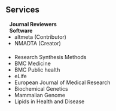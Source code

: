 ## Services

<h4 style="margin:0 10px 0;">Journal Reviewers</h4>

<h4 style="margin:0 10px 0;">Software</h4>
<ul style="margin:0 0 20px;">
  <li>altmeta (Contributor)</li>
  <li>NMADTA (Creator)</li>
</ul>

<ul style="margin:0 0 20px;">
  <li>Research Synthesis Methods</li>
  <li>BMC Medicine</li>
  <li>BMC Public health</li>
  <li>eLife</li>
  <li>European Journal of Medical Research</li>
  <li>Biochemical Genetics</li>
  <li>Mammalian Genome</li>
  <li>Lipids in Health and Disease</li>
</ul>


